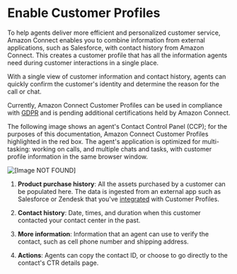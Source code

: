 # Enable Customer Profiles<a name="customer-profiles"></a>

To help agents deliver more efficient and personalized customer service, Amazon Connect enables you to combine information from external applications, such as Salesforce, with contact history from Amazon Connect\. This creates a customer profile that has all the information agents need during customer interactions in a single place\.

With a single view of customer information and contact history, agents can quickly confirm the customer's identity and determine the reason for the call or chat\. 

Currently, Amazon Connect Customer Profiles can be used in compliance with [GDPR](http://aws.amazon.com/compliance/gdpr-center) and is pending additional certifications held by Amazon Connect\.

The following image shows an agent's Contact Control Panel \(CCP\); for the purposes of this documentation, Amazon Connect Customer Profiles highlighted in the red box\. The agent's application is optimized for multi\-tasking: working on calls, and multiple chats and tasks, with customer profile information in the same browser window\.

![\[Image NOT FOUND\]](http://docs.aws.amazon.com/connect/latest/adminguide/images/customer-profiles-concepts-intro3.png)

1. **Product purchase history**: All the assets purchased by a customer can be populated here\. The data is ingested from an external app such as Salesforce or Zendesk that you've [integrated](integrate-external-apps-customer-profiles.md) with Customer Profiles\. 

1. **Contact history**: Date, times, and duration when this customer contacted your contact center in the past\. 

1. **More information**: Information that an agent can use to verify the contact, such as cell phone number and shipping address\. 

1. **Actions**: Agents can copy the contact ID, or choose to go directly to the contact's CTR details page\. 
